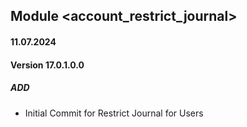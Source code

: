 ## Module <account_restrict_journal>

#### 11.07.2024
#### Version 17.0.1.0.0
##### ADD
- Initial Commit for Restrict Journal for Users

